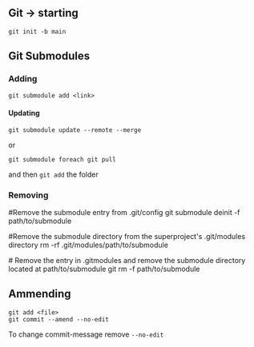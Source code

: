 ## Git -> starting
```
git init -b main
```

## Git Submodules

### Adding
```
git submodule add <link>
```

#### Updating
```
git submodule update --remote --merge
```
or
```
git submodule foreach git pull
```
and then `git add` the folder

### Removing
\#Remove the submodule entry from .git/config
git submodule deinit -f path/to/submodule

\#Remove the submodule directory from the superproject's .git/modules directory
rm -rf .git/modules/path/to/submodule

\# Remove the entry in .gitmodules and remove the submodule directory located at path/to/submodule
git rm -f path/to/submodule

## Ammending
```
git add <file>
git commit --amend --no-edit
```
To change commit-message remove `--no-edit`
